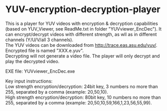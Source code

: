 # YUV-encryption-decryption-player
This is a player for YUV videos with encryption &amp; decryption capabilities (based on YUV_Viewer, see ReadMe.txt in folder "YUVviewer_EncDec"). It can encrypt/decrypt videos with different strength, as wll as in different channels (Y/U/V/all 3 channels).  
The YUV videos can be downloaded from http://trace.eas.asu.edu/yuv/.  
Encrypted file is named "XXX.e.yuv".  
Decrypting will not generate a video file. The player will only decrypt and play the decrypted video.  

EXE file: YUVviewer_EncDec.exe

Key input instructions:  
Low strength encryption/decryption: 24bit key, 3 numbers no more than 255, separated by a comma (example: 20,50,10).  
High strength encryption/decryption: 80bit key, 10 numbers no more than 255, separated by a comma (example: 20,50,10,59,166,1,23,56,55,99).
